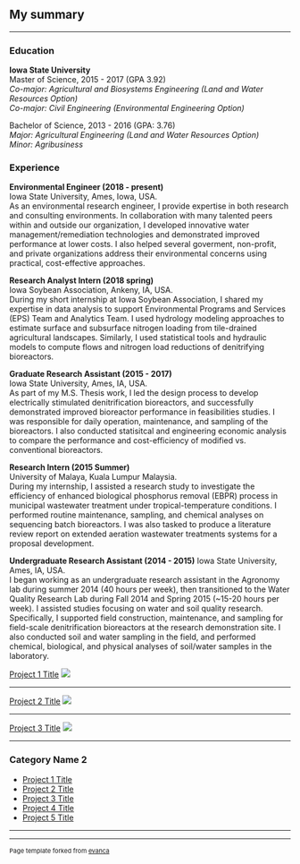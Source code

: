 ## My summary

---

### Education
__Iowa State University__ <br>
Master of Science, 2015 - 2017 (GPA 3.92) <br>
_Co-major: Agricultural and Biosystems Engineering (Land and Water Resources Option) <br>
Co-major: Civil Engineering (Environmental Engineering Option)_ <br> 

Bachelor of Science, 2013 - 2016 (GPA: 3.76) <br>
_Major: Agricultural Engineering (Land and Water Resources Option) <br>
Minor: Agribusiness_ <br> 

### Experience
__Environmental Engineer (2018 - present)__ <br>
Iowa State University, Ames, Iowa, USA. <br>
As an environmental research engineer, I provide expertise in both research and consulting environments. In collaboration with many talented peers within and outside 
our organization, I developed innovative water management/remediation technologies and demonstrated improved performance at lower costs. I also helped several goverment,
non-profit, and private organizations address their environmental concerns using practical, cost-effective approaches.

__Research Analyst Intern (2018 spring)__ <br>
Iowa Soybean Association, Ankeny, IA, USA. <br>
During my short internship at Iowa Soybean Association, I shared my expertise in data analysis to support Environmental Programs and Services (EPS) Team and Analytics Team. I used hydrology modeling approaches to estimate surface and subsurface nitrogen loading from tile-drained agricultural landscapes. Similarly, I used statistical tools and hydraulic models to compute flows and nitrogen load reductions of denitrifying bioreactors.

__Graduate Research Assistant (2015 - 2017)__ <br>
Iowa State University, Ames, IA, USA. <br>
As part of my M.S. Thesis work, I led the design process to develop electrically stimulated denitrification bioreactors, and successfully demonstrated improved bioreactor performance in feasibilities studies. I was responsible for daily operation, maintenance, and sampling of the bioreactors. I also conducted statisitcal and engineering economic analysis to compare the performance and cost-efficiency of modified vs. conventional bioreactors.
 
__Research Intern (2015 Summer)__ <br>
University of Malaya, Kuala Lumpur Malaysia. <br>
During my internship, I assisted a research study to investigate the efficiency of enhanced biological phosphorus removal (EBPR) process in municipal wastewater treatment under tropical-temperature conditions. I performed routine maintenance, sampling, and chemical analyses on sequencing batch bioreactors. I was also tasked to produce a literature review report on extended aeration wastewater treatments systems for a proposal development.

__Undergraduate Research Assistant (2014 - 2015)__
Iowa State University, Ames, IA, USA. <br>
I began working as an undergraduate research assistant in the Agronomy lab during summer 2014 (40 hours per week), then transitioned to the Water Quality Research Lab during Fall 2014 and Spring 2015 (~15-20 hours per week). I assisted studies focusing on water and soil quality research. Specifically, I supported field construction, maintenance, and sampling for field-scale denitrification bioreactors at the research demonstration site. I also conducted soil and water sampling in the field, and performed chemical, biological, and physical analyses of soil/water samples in the laboratory.




[Project 1 Title](/sample_page)
<img src="images/dummy_thumbnail.jpg?raw=true"/>

---
[Project 2 Title](/pdf/sample_presentation.pdf)
<img src="images/dummy_thumbnail.jpg?raw=true"/>

---
[Project 3 Title](http://example.com/)
<img src="images/dummy_thumbnail.jpg?raw=true"/>

---

### Category Name 2

- [Project 1 Title](http://example.com/)
- [Project 2 Title](http://example.com/)
- [Project 3 Title](http://example.com/)
- [Project 4 Title](http://example.com/)
- [Project 5 Title](http://example.com/)

---




---
<p style="font-size:11px">Page template forked from <a href="https://github.com/evanca/quick-portfolio">evanca</a></p>
<!-- Remove above link if you don't want to attibute -->

